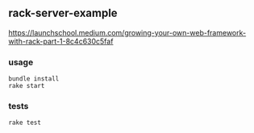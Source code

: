 ## rack-server-example

https://launchschool.medium.com/growing-your-own-web-framework-with-rack-part-1-8c4c630c5faf

### usage

```
bundle install
rake start
```

### tests

```
rake test
```